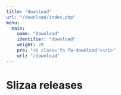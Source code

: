 ```yaml
---
title: "download"
url: "/download/index.php"
menu:
  main:
    name: "Download"
    identifier: "download"
    weight: 20
    pre: "<i class='fa fa-download'></i>" 
    url: "/download"   
---
```


<h1><b>Slizaa</b> releases</h1>

<div class="content">
<?php
 include("./versions.php");
?>
</div>

